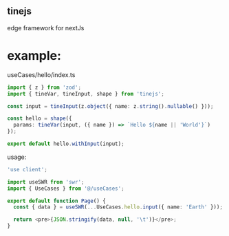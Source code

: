## tinejs

edge framework for nextJs

# example: 

useCases/hello/index.ts
```typescript
import { z } from 'zod';
import { tineVar, tineInput, shape } from 'tinejs';

const input = tineInput(z.object({ name: z.string().nullable() }));

const hello = shape({
  params: tineVar(input, ({ name }) => `Hello ${name || 'World'}`)
});

export default hello.withInput(input);
```

usage:
```typescript
'use client';

import useSWR from 'swr';
import { UseCases } from '@/useCases';

export default function Page() {
  const { data } = useSWR(...UseCases.hello.input({ name: 'Earth' }));

  return <pre>{JSON.stringify(data, null, '\t')}</pre>;
}
```
